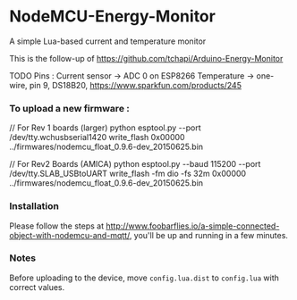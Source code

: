 # NodeMCU-Energy-Monitor
A simple Lua-based current and temperature monitor

This is the follow-up of https://github.com/tchapi/Arduino-Energy-Monitor

TODO Pins :
Current sensor -> ADC 0 on ESP8266
Temperature -> one-wire, pin 9, DS18B20, https://www.sparkfun.com/products/245

### To upload a new firmware :

// For Rev 1 boards (larger)
python esptool.py --port /dev/tty.wchusbserial1420 write_flash 0x00000 ../firmwares/nodemcu_float_0.9.6-dev_20150625.bin

// For Rev2 Boards (AMICA)
python esptool.py --baud 115200 --port /dev/tty.SLAB_USBtoUART write_flash -fm dio -fs 32m 0x00000 ../firmwares/nodemcu_float_0.9.6-dev_20150625.bin


### Installation

Please follow the steps at http://www.foobarflies.io/a-simple-connected-object-with-nodemcu-and-mqtt/, you'll be up and running in a few minutes.

### Notes

Before uploading to the device, move `config.lua.dist` to `config.lua` with correct values.
